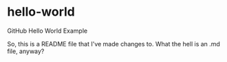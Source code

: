 # hello-world
GitHub Hello World Example

So, this is a README file that I've made changes to.
What the hell is an .md file, anyway?
